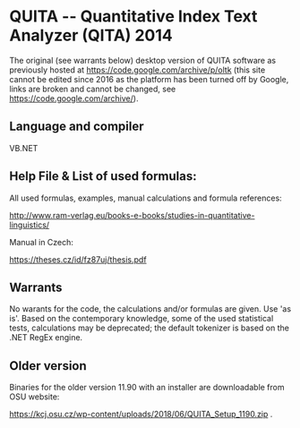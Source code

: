 # QUITA -- Quantitative Index Text Analyzer (QITA) 2014
The original (see warrants below) desktop version of QUITA software as previously hosted at https://code.google.com/archive/p/oltk (this site cannot be edited since 2016 as the platform has been turned off by Google, links are broken and cannot be changed, see https://code.google.com/archive/).

## Language and compiler
VB.NET

## Help File & List of used formulas:
All used formulas, examples, manual calculations and formula references:

http://www.ram-verlag.eu/books-e-books/studies-in-quantitative-linguistics/

Manual in Czech:

https://theses.cz/id/fz87uj/thesis.pdf

## Warrants
No warants for the code, the calculations and/or formulas are given. Use 'as is'. Based on the contemporary knowledge, some of the used statistical tests, calculations may be deprecated; the default tokenizer is based on the .NET RegEx engine.

## Older version
Binaries for the older version 11.90 with an installer are downloadable from OSU website:

https://kcj.osu.cz/wp-content/uploads/2018/06/QUITA_Setup_1190.zip .
